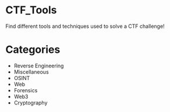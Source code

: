 # CTF_Tools
Find different tools and techniques used to solve a CTF challenge!

# Categories
- Reverse Engineering
- Miscellaneous
- OSINT
- Web
- Forensics
- Web3
- Cryptography